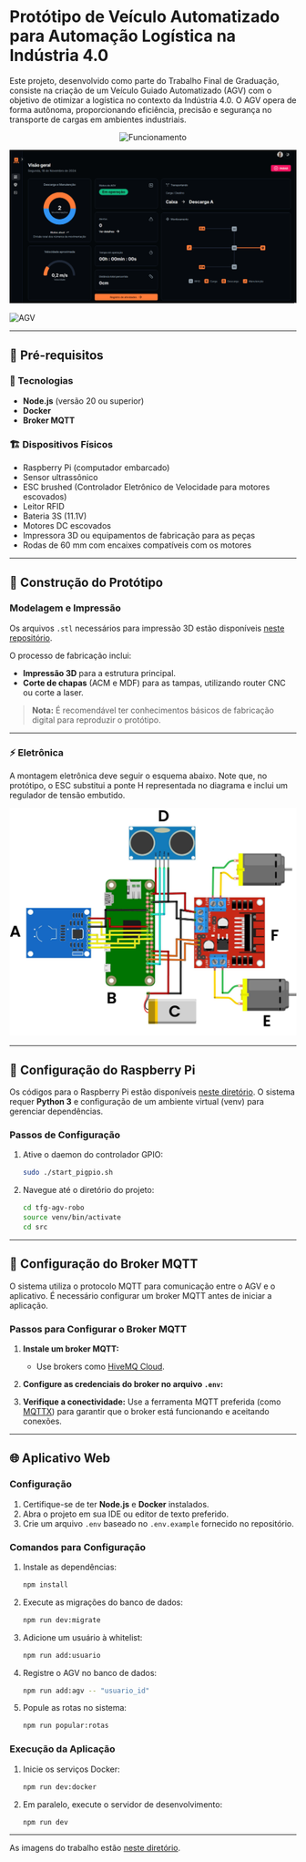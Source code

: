 # **Protótipo de Veículo Automatizado para Automação Logística na Indústria 4.0**

Este projeto, desenvolvido como parte do Trabalho Final de Graduação, consiste na criação de um Veículo Guiado Automatizado (AGV) com o objetivo de otimizar a logística no contexto da Indústria 4.0. O AGV opera de forma autônoma, proporcionando eficiência, precisão e segurança no transporte de cargas em ambientes industriais.

<p align="center">
  <img src=".github/funcionamento.gif" alt="Funcionamento" style="width: 800px; height: auto;" />
</p>

![Sistema](.github/sistema.gif)

![AGV](.github/agv.png)

---

## **🚧 Pré-requisitos**

### **👾 Tecnologias**

- **Node.js** (versão 20 ou superior)
- **Docker**
- **Broker MQTT**

### **🏗️ Dispositivos Físicos**

- Raspberry Pi (computador embarcado)
- Sensor ultrassônico
- ESC brushed (Controlador Eletrônico de Velocidade para motores escovados)
- Leitor RFID
- Bateria 3S (11.1V)
- Motores DC escovados
- Impressora 3D ou equipamentos de fabricação para as peças
- Rodas de 60 mm com encaixes compatíveis com os motores

---

## **🤖 Construção do Protótipo**

### **Modelagem e Impressão**

Os arquivos `.stl` necessários para impressão 3D estão disponíveis [neste repositório](https://github.com/mauricioprb/tfg-agv-robo/tree/main/stl).

O processo de fabricação inclui:

- **Impressão 3D** para a estrutura principal.
- **Corte de chapas** (ACM e MDF) para as tampas, utilizando router CNC ou corte a laser.

> **Nota:** É recomendável ter conhecimentos básicos de fabricação digital para reproduzir o protótipo.

---

### **⚡ Eletrônica**

A montagem eletrônica deve seguir o esquema abaixo. Note que, no protótipo, o ESC substitui a ponte H representada no diagrama e inclui um regulador de tensão embutido.

![Circuito](.github/circuito.jpg)

---

## **🍓 Configuração do Raspberry Pi**

Os códigos para o Raspberry Pi estão disponíveis [neste diretório](https://github.com/mauricioprb/tfg-agv-robo/tree/main). O sistema requer **Python 3** e configuração de um ambiente virtual (venv) para gerenciar dependências.

### **Passos de Configuração**

1. Ative o daemon do controlador GPIO:

   ```bash
   sudo ./start_pigpio.sh
   ```

2. Navegue até o diretório do projeto:
   ```bash
   cd tfg-agv-robo
   source venv/bin/activate
   cd src
   ```

---

## **🐝 Configuração do Broker MQTT**

O sistema utiliza o protocolo MQTT para comunicação entre o AGV e o aplicativo. É necessário configurar um broker MQTT antes de iniciar a aplicação.

### **Passos para Configurar o Broker MQTT**

1. **Instale um broker MQTT:**

   - Use brokers como [HiveMQ Cloud](https://www.hivemq.com/mqtt-cloud-broker/).

2. **Configure as credenciais do broker no arquivo `.env`:**

3. **Verifique a conectividade:**
   Use a ferramenta MQTT preferida (como [MQTTX](https://mqttx.app)) para garantir que o broker está funcionando e aceitando conexões.

---

## **🌐 Aplicativo Web**

### **Configuração**

1. Certifique-se de ter **Node.js** e **Docker** instalados.
2. Abra o projeto em sua IDE ou editor de texto preferido.
3. Crie um arquivo `.env` baseado no `.env.example` fornecido no repositório.

### **Comandos para Configuração**

1. Instale as dependências:

   ```bash
   npm install
   ```

2. Execute as migrações do banco de dados:

   ```bash
   npm run dev:migrate
   ```

3. Adicione um usuário à whitelist:

   ```bash
   npm run add:usuario
   ```

4. Registre o AGV no banco de dados:

   ```bash
   npm run add:agv -- "usuario_id"
   ```

5. Popule as rotas no sistema:
   ```bash
   npm run popular:rotas
   ```

### **Execução da Aplicação**

1. Inicie os serviços Docker:

   ```bash
   npm run dev:docker
   ```

2. Em paralelo, execute o servidor de desenvolvimento:
   ```bash
   npm run dev
   ```

---

As imagens do trabalho estão [neste diretório](https://github.com/mauricioprb/tfg-agv-sistema/blob/main/IMAGENS.md).
